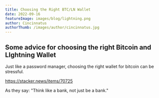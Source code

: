 ```yaml
---
title: Choosing the Right BTC/LN Wallet
date: 2022-09-16
featureImage: images/blog/lightning.png
author: Cincinnatus
authorThumb: /images/author/cincinnatus.jpg
---
```


## Some advice for choosing the right Bitcoin and LIghtning Wallet

Just like a password manager, choosing the right wallet for bitcoin can be stressful.

https://stacker.news/items/70725

As they say: "Think like a bank, not just be a bank."